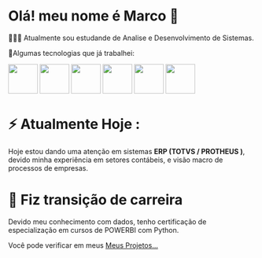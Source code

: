 # Olá! meu nome é Marco 👋

👨🏻‍💻 Atualmente sou estudande de Analise e Desenvolvimento de Sistemas.

🚀Algumas tecnologias que já trabalhei:
       
  <img width='60' height='60' src="https://cdn.jsdelivr.net/gh/devicons/devicon/icons/html5/html5-original.svg" /> <img width='60' height='60' src="https://cdn.jsdelivr.net/gh/devicons/devicon/icons/css3/css3-original.svg" /> <img width='60' height='60' src="https://cdn.jsdelivr.net/gh/devicons/devicon/icons/javascript/javascript-original.svg" /> <img width='60' height='60' src="https://cdn.jsdelivr.net/gh/devicons/devicon/icons/mysql/mysql-original-wordmark.svg" /> 
            <img width='60' height='60' src="https://cdn.jsdelivr.net/gh/devicons/devicon/icons/python/python-plain.svg" /> 
            <img width='60' height='60' src="https://cdn.jsdelivr.net/gh/devicons/devicon/icons/mongodb/mongodb-original-wordmark.svg" />
          
# ⚡ Atualmente Hoje :
Hoje estou dando uma atenção em sistemas **ERP (TOTVS / PROTHEUS )**, devido minha experiência em setores contábeis, e visão macro de processos de empresas.


# 🌱 Fiz transição de carreira
Devido meu conhecimento com dados, tenho certificação de especialização em cursos de POWERBI com Python.

Você pode verificar em meus [Meus Projetos...](https://m4rkdevs.github.io/projetos/)
         


<!--
**m4rkdevs/m4rkdevs** is a ✨ _special_ ✨ repository because its `README.md` (this file) appears on your GitHub profile.

Here are some ideas to get you started:

- 🔭 I’m currently working on ...
- 🌱 I’m currently learning ...
- 👯 I’m looking to collaborate on ...
- 🤔 I’m looking for help with ...
- 💬 Ask me about ...
- 📫 How to reach me: ...
- 😄 Pronouns: ...
- ⚡ Fun fact: ...
-->
